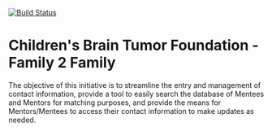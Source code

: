 [![Build Status](https://travis-ci.org/coop-code-challenge/cbtf.svg?branch=develop)](https://travis-ci.org/coop-code-challenge/cbtf)

# Children's Brain Tumor Foundation - Family 2 Family

The objective of this initiative is to streamline the entry and
management of contact information, provide a tool to easily search the
database of Mentees and Mentors for matching purposes, and provide the
means for Mentors/Mentees to access their contact information to make
updates as needed.

